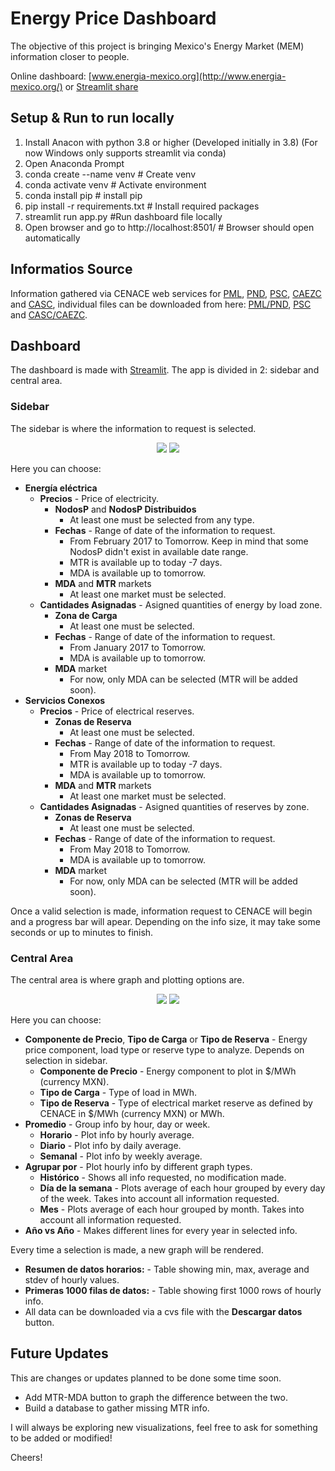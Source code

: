 # Energy Price Dashboard

The objective of this project is bringing Mexico's Energy Market  (MEM) information closer to people.

Online dashboard: [www.energia-mexico.org](http://www.energia-mexico.org/) or [Streamlit share](https://share.streamlit.io/angelcarballocremades/energy-price-dashboard/app.py)

## Setup & Run to run locally
1. Install Anacon with python 3.8 or higher (Developed initially in 3.8) (For now Windows only supports streamlit via conda)
2. Open Anaconda Prompt
3. conda create --name venv # Create venv
4. conda activate venv # Activate environment
5. conda install pip # install pip
6. pip install -r requirements.txt # Install required packages
7. streamlit run app.py #Run dashboard file locally
8. Open browser and go to http://localhost:8501/ # Browser should open automatically

## Informatios Source
Information gathered via CENACE web services for [PML](https://www.cenace.gob.mx/DocsMEM/2020-01-14%20Manual%20T%C3%A9cnico%20SW-PML.pdf), [PND](https://www.cenace.gob.mx/DocsMEM/2020-01-14%20Manual%20T%C3%A9cnico%20SW-PEND.pdf), [PSC](https://www.cenace.gob.mx/DocsMEM/2020-01-14%20Manual%20T%C3%A9cnico%20SW-PSC.pdf), [CAEZC](https://www.cenace.gob.mx/DocsMEM/2020-01-14%20Manual%20T%C3%A9cnico%20SW-CAEZC.pdf) and [CASC](https://www.cenace.gob.mx/DocsMEM/2020-01-14%20Manual%20T%C3%A9cnico%20SW-CASC.pdf), individual files can be downloaded from here: [PML/PND](https://www.cenace.gob.mx/Paginas/SIM/Reportes/PreciosEnergiaSisMEM.aspx), [PSC](https://www.cenace.gob.mx/Paginas/SIM/Reportes/ServiciosConexosSisMEM.aspx) and [CASC/CAEZC](https://www.cenace.gob.mx/Paginas/SIM/Reportes/CantidadesAsignadasMDA.aspx).


## Dashboard
The dashboard is made with [Streamlit](https://streamlit.io/). 
The app is divided in 2: sidebar and central area.

### Sidebar
The sidebar is where the information to request is selected.

<p align="center">
  <img src=./images/sidebar.png/>
  <img src=./images/sidebar2.png/>
</p>

Here you can choose:
* **Energía eléctrica**
    * **Precios** - Price of electricity.
        * **NodosP** and **NodosP Distribuidos** 
            * At least one must be selected from any type.
        * **Fechas** - Range of date of the information to request. 
            * From February 2017 to Tomorrow. Keep in mind that some NodosP didn't exist in available date range.
            * MTR is available up to today -7 days.
            * MDA is available up to tomorrow.
        * **MDA** and **MTR** markets
            * At least one market must be selected.
    * **Cantidades Asignadas** - Asigned quantities of energy by load zone.
        * **Zona de Carga** 
            * At least one must be selected.
        * **Fechas** - Range of date of the information to request. 
            * From January 2017 to Tomorrow.
            * MDA is available up to tomorrow.
        * **MDA** market
            * For now, only MDA can be selected (MTR will be added soon).
* **Servicios Conexos**
    * **Precios** - Price of electrical reserves.
        * **Zonas de Reserva** 
            * At least one must be selected.
        * **Fechas** - Range of date of the information to request. 
            * From May 2018 to Tomorrow.
            * MTR is available up to today -7 days.
            * MDA is available up to tomorrow.
        * **MDA** and **MTR** markets
            * At least one market must be selected.
    * **Cantidades Asignadas** - Asigned quantities of reserves by zone.
        * **Zonas de Reserva** 
            * At least one must be selected.
        * **Fechas** - Range of date of the information to request. 
            * From May 2018 to Tomorrow.
            * MDA is available up to tomorrow.
        * **MDA** market
            * For now, only MDA can be selected (MTR will be added soon).
    
Once a valid selection is made, information request to CENACE will begin and a progress bar will apear. Depending on the info size, it may take some seconds or up to minutes to finish.

### Central Area
The central area is where graph and plotting options are.

<p align="center">
  <img src=./images/central_top.png/>
  <img src=./images/central_down.png/>
</p>

Here you can choose:
* **Componente de Precio**, **Tipo de Carga** or **Tipo de Reserva** - Energy price component, load type or reserve type to analyze. Depends on selection in sidebar.
    * **Componente de Precio** - Energy component to plot in $/MWh (currency MXN).
    * **Tipo de Carga** - Type of load in MWh.
    * **Tipo de Reserva** - Type of electrical market reserve as defined by CENACE in $/MWh (currency MXN) or MWh.
* **Promedio** - Group info by hour, day or week.
    * **Horario** - Plot info by hourly average.
    * **Diario** - Plot info by daily average.
    * **Semanal** - Plot info by weekly average.
* **Agrupar por** - Plot hourly info by different graph types.
    * **Histórico** - Shows all info requested, no modification made.
    * **Día de la semana** - Plots average of each hour grouped by every day of the week. Takes into account all information requested.
    * **Mes** - Plots average of each hour grouped by month. Takes into account all information requested.
* **Año vs Año** - Makes different lines for every year in selected info.

Every time a selection is made, a new graph will be rendered.

* **Resumen de datos horarios:** - Table showing min, max, average and stdev of hourly values.
* **Primeras 1000 filas de datos:** - Table showing first 1000 rows of hourly info.
* All data can be downloaded via a cvs file with the **Descargar datos** button.

## Future Updates
This are changes or updates planned to be done some time soon.
* Add MTR-MDA button to graph the difference between the two.
* Build a database to gather missing MTR info.

I will always be exploring new visualizations, feel free to ask for something to be added or modified!

Cheers!
